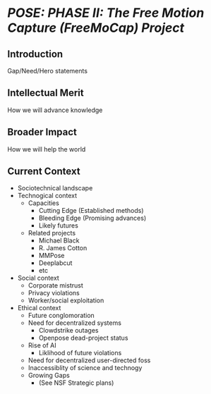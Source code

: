 # *POSE: PHASE II: The Free Motion Capture (FreeMoCap) Project*

## Introduction
Gap/Need/Hero statements

## Intellectual Merit
How we will advance knowledge

## Broader Impact
How we will help the world

## Current Context
- Sociotechnical landscape
- Technogical context
  - Capacities
    - Cutting Edge (Established methods)
    - Bleeding Edge (Promising advances)
    - Likely futures 
  - Related projects
    - Michael Black 
    - R. James Cotton 
    - MMPose
    - Deeplabcut
    - etc
- Social context
  - Corporate mistrust
  - Privacy violations
  - Worker/social exploitation
- Ethical context
  - Future conglomoration 
  - Need for decentralized systems
    - Clowdstrike outages
    - Openpose dead-project status
  - Rise of AI 
    - Liklihood of future violations
  - Need for decentralized user-directed  foss 
  - Inaccessiblity of science and technogy
  - Growing Gaps 
    - (See NSF Strategic plans)


